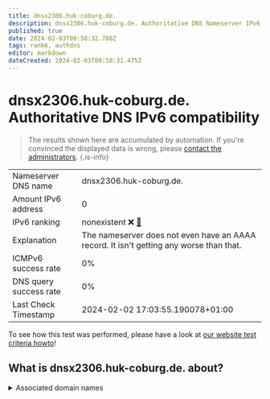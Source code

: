 ```yaml
---
title: dnsx2306.huk-coburg.de.
description: dnsx2306.huk-coburg.de. Authoritative DNS Nameserver IPv6 compatibility
published: true
date: 2024-02-03T00:58:32.788Z
tags: rank6, authdns
editor: markdown
dateCreated: 2024-02-03T00:58:31.475Z
---
```


# dnsx2306.huk-coburg.de. Authoritative DNS IPv6 compatibility

> The results shown here are accumulated by automation. If you're convinced the displayed data is wrong, please [contact the administrators](/howto/chat). 
{.is-info}




|   |   |
| - | - |
| Nameserver DNS name | dnsx2306.huk-coburg.de.
| Amount IPv6 address | 0
| IPv6 ranking | nonexistent :x: [🔗](/howto/ranking) |
| Explanation | The nameserver does not even have an AAAA record. It isn't getting any worse than that. |
| ICMPv6 success rate | 0%|
| DNS query success rate | 0% |
| Last Check Timestamp | 2024-02-02 17:03:55.190078+01:00 |

To see how this test was performed, please have a look at [our website test criteria howto](/howto/testcriteria/authdns)!


## What is dnsx2306.huk-coburg.de. about?






<details>
<summary>Associated domain names</summary>

www.huk.de

</details>
